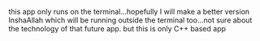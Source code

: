 this app only runs on the terminal...hopefully I will make a better version InshaAllah
which will be running outside the terminal too...not sure about the technology of that future app. but this is only C++ based app